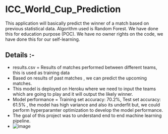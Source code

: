 # ICC_World_Cup_Prediction
This application will basically predict the winner of a match based on previous statistical data.
Algorithm used is Random Forest. We have done this for education purpose (POC). We have no owner rights on the code, we have done this for our self-learning.

## Details :- 

- results.csv = Results of matches performed between different teams, this is used as training data
- Based on results of past matches , we can predict the upcoming matches.
- This model is deployed on Heroku where we need to input the teams which are going to play and it will output the likely winner.
- Model performance = Training set accuracy:  70.2%, Test set accuracy:  61.5% , the model has high variance and also its underfit but, we could perform hyperparamter optimization to develop the model performance. 
- The goal of this project was to understand end to end machine learning pipeline. 
- ![image](https://user-images.githubusercontent.com/35119744/163673880-828a47b9-4bdd-422d-8d5a-6f19bee91745.png)



